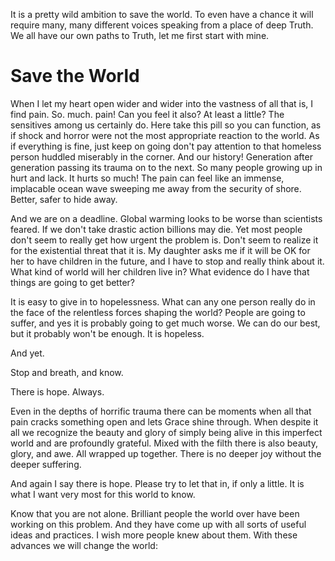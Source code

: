 It is a pretty wild ambition to save the world. To even have a chance it will require many, many different voices speaking from a place of deep Truth. We all have our own paths to Truth, let me first start with mine.

# Save the World

When I let my heart open wider and wider into the vastness of all that is, I find pain. So. much. pain! Can you feel it also? At least a little? The sensitives among us certainly do. Here take this pill so you can function, as if shock and horror were not the most appropriate reaction to the world. As if everything is fine, just keep on going don't pay attention to that homeless person huddled miserably in the corner. And our history! Generation after generation passing its trauma on to the next. So many people growing up in hurt and lack. It hurts so much! The pain can feel like an immense, implacable ocean wave sweeping me away from the security of shore. Better, safer to hide away.

And we are on a deadline. Global warming looks to be worse than scientists feared. If we don't take drastic action billions may die. Yet most people don't seem to really get how urgent the problem is. Don't seem to realize it for the existential threat that it is. My daughter asks me if it will be OK for her to have children in the future, and I have to stop and really think about it. What kind of world will her children live in? What evidence do I have that things are going to get better?

It is easy to give in to hopelessness. What can any one person really do in the face of the relentless forces shaping the world? People are going to suffer, and yes it is probably going to get much worse. We can do our best, but it probably won't be enough. It is hopeless.

And yet.

Stop and breath, and know.

There is hope. Always.

Even in the depths of horrific trauma there can be moments when all that pain cracks something open and lets Grace shine through. When despite it all we recognize the beauty and glory of simply being alive in this imperfect world and are profoundly grateful. Mixed with the filth there is also beauty, glory, and awe. All wrapped up together. There is no deeper joy without the deeper suffering.

And again I say there is hope. Please try to let that in, if only a little. It is what I want very most for this world to know.

Know that you are not alone. Brilliant people the world over have been working on this problem. And they have come up with all sorts of useful ideas and practices.  I wish more people knew about them. With these advances we will change the world:
